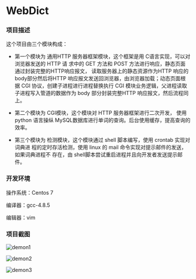 # WebDict



### 项目描述

这个项目由三个模块构成：

- 第一个模块为 通用HTTP 服务器框架模块，这个框架是用 C语言实现，可以对浏览器发送的 HTTP 请 求中的 GET 方法和 POST 方法进行响应，静态页面通过封装完整的HTTP响应报文， 读取服务器上的静态资源作为HTTP 响应的body部分然后将HTTP 响应报文发送回浏览器，由浏览器加载；动态页面根据 CGI 协议，创建子进程进行进程替换执行 CGI 模块业务逻辑，父进程读取子进程写入管道的数据作为 body 部分封装完整HTTP 响应报文，然后流程同上。 

- 第二个模块为 CGI模块，这个模块对 HTTP 服务器框架进行二次开发， 使用 python 语言操纵 MySQL数据库进行单词的查询。后台使用缓存，提高查询的效率。

- 第三个模块为 检测模块，这个模块通过 shell 脚本编写，使用 crontab 实现对词典进 程的定时存活检测，使用 linux 的 mail 命令实现对提示邮件的发送，如果词典进程不 存在，由 shell脚本尝试重启进程并且向开发者发送提示邮件。

### 开发环境

操作系统：Centos 7

编译器：gcc-4.8.5

编辑器：vim

### 项目截图



![demon1](fenshitianyue/WebDict/demon/p1.jpg)



![demon2](fenshitianyue/WebDict/demon/p2.jpg)



![demon3](fenshitianyue/WebDict/demon/p3.jpg)
